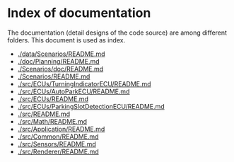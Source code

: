 # Index of documentation

The documentation (detail designs of the code source) are among different folders.
This document is used as index.

- [./data/Scenarios/README.md](./data/Scenarios/README.md)
- [./doc/Planning/README.md](./doc/Planning/README.md)
- [./Scenarios/doc/README.md](./Scenarios/doc/README.md)
- [./Scenarios/README.md](./Scenarios/README.md)
- [./src/ECUs/TurningIndicatorECU/README.md](./src/ECUs/TurningIndicatorECU/README.md)
- [./src/ECUs/AutoParkECU/README.md](./src/ECUs/AutoParkECU/README.md)
- [./src/ECUs/README.md](./src/ECUs/README.md)
- [./src/ECUs/ParkingSlotDetectionECU/README.md](./src/ECUs/ParkingSlotDetectionECU/README.md)
- [./src/README.md](./src/README.md)
- [./src/Math/README.md](./src/Math/README.md)
- [./src/Application/README.md](./src/Application/README.md)
- [./src/Common/README.md](./src/Common/README.md)
- [./src/Sensors/README.md](./src/Sensors/README.md)
- [./src/Renderer/README.md](./src/Renderer/README.md)
